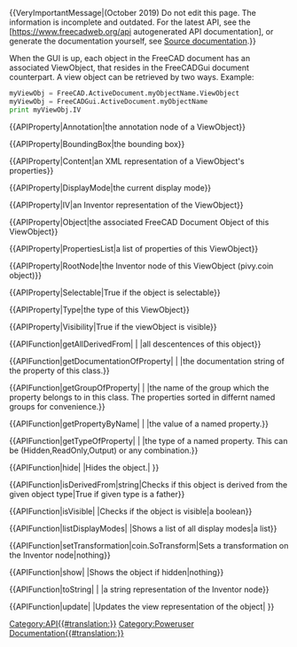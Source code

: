   {{VeryImportantMessage|(October 2019) Do not edit this page. The information is incomplete and outdated. For the latest API, see the [https://www.freecadweb.org/api autogenerated API documentation], or generate the documentation yourself, see [Source documentation](Source_documentation.md).}}

When the GUI is up, each object in the FreeCAD document has an associated ViewObject, that resides in the FreeCADGui document counterpart. A view object can be retrieved by two ways. Example:  
```python
myViewObj = FreeCAD.ActiveDocument.myObjectName.ViewObject
myViewObj = FreeCADGui.ActiveDocument.myObjectName
print myViewObj.IV
```


{{APIProperty|Annotation|the annotation node of a ViewObject}}


{{APIProperty|BoundingBox|the bounding box}}


{{APIProperty|Content|an XML representation of a ViewObject's properties}}


{{APIProperty|DisplayMode|the current display mode}}


{{APIProperty|IV|an Inventor representation of the ViewObject}}


{{APIProperty|Object|the associated FreeCAD Document Object of this ViewObject}}


{{APIProperty|PropertiesList|a list of properties of this ViewObject}}


{{APIProperty|RootNode|the Inventor node of this ViewObject (pivy.coin object)}}


{{APIProperty|Selectable|True if the object is selectable}}


{{APIProperty|Type|the type of this ViewObject}}


{{APIProperty|Visibility|True if the viewObject is visible}}


{{APIFunction|getAllDerivedFrom| | |all descentences of this object}}


{{APIFunction|getDocumentationOfProperty| | |the documentation string of the property of this class.}}


{{APIFunction|getGroupOfProperty| | |the name of the group which the property belongs to in this class. The properties sorted in differnt named groups for convenience.}}


{{APIFunction|getPropertyByName| | |the value of a named property.}}


{{APIFunction|getTypeOfProperty| | |the type of a named property. This can be (Hidden,ReadOnly,Output) or any combination.}}


{{APIFunction|hide| |Hides the object.| }}


{{APIFunction|isDerivedFrom|string|Checks if this object is derived from the given object type|True if given type is a father}}


{{APIFunction|isVisible| |Checks if the object is visible|a boolean}}


{{APIFunction|listDisplayModes| |Shows a list of all display modes|a list}}


{{APIFunction|setTransformation|coin.SoTransform|Sets a transformation on the Inventor node|nothing}}


{{APIFunction|show| |Shows the object if hidden|nothing}}


{{APIFunction|toString| | |a string representation of the Inventor node}}


{{APIFunction|update| |Updates the view representation of the object| }}

  

[Category:API{{\#translation:}}](Category:API.md) [Category:Poweruser Documentation{{\#translation:}}](Category:Poweruser_Documentation.md)
